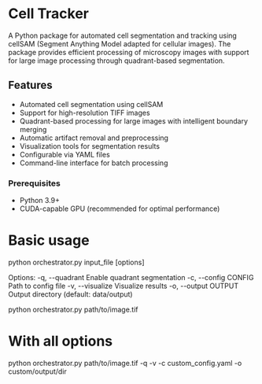 # Cell Tracker

A Python package for automated cell segmentation and tracking using cellSAM (Segment Anything Model adapted for cellular images). The package provides efficient processing of microscopy images with support for large image processing through quadrant-based segmentation.

## Features

- Automated cell segmentation using cellSAM
- Support for high-resolution TIFF images
- Quadrant-based processing for large images with intelligent boundary merging
- Automatic artifact removal and preprocessing
- Visualization tools for segmentation results
- Configurable via YAML files
- Command-line interface for batch processing

### Prerequisites
- Python 3.9+
- CUDA-capable GPU (recommended for optimal performance)


# Basic usage
python orchestrator.py input_file [options]

Options:
  -q, --quadrant         Enable quadrant segmentation
  -c, --config CONFIG    Path to config file
  -v, --visualize       Visualize results
  -o, --output OUTPUT   Output directory (default: data/output)

python orchestrator.py path/to/image.tif

# With all options
python orchestrator.py path/to/image.tif -q -v -c custom_config.yaml -o custom/output/dir
